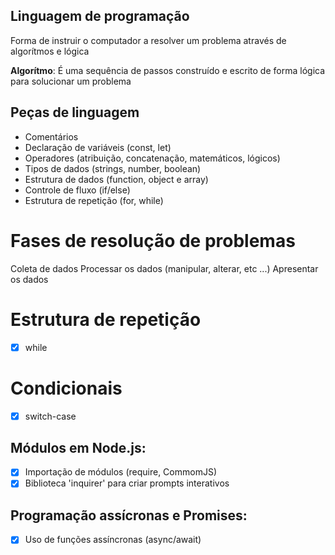 ## Linguagem de programação

Forma de instruir o computador a resolver um problema através de algorítmos e lógica

**Algorítmo**: É uma sequência de passos construído e escrito de forma lógica para solucionar um problema

## Peças de linguagem
- Comentários 
- Declaração de variáveis (const, let)
- Operadores (atribuição, concatenação, matemáticos, lógicos)
- Tipos de dados (strings, number, boolean)
- Estrutura de dados (function, object e array)
- Controle de fluxo (if/else)
- Estrutura de repetição (for, while)

# Fases de resolução de problemas

Coleta de dados
Processar os dados (manipular, alterar, etc ...)
Apresentar os dados

# Estrutura de repetição
- [x] while

# Condicionais
- [x] switch-case

## Módulos em Node.js:
- [x] Importação de módulos (require, CommomJS)
- [x] Biblioteca 'inquirer' para criar prompts interativos

## Programação assícronas e Promises:
- [x] Uso de funções assíncronas (async/await)
